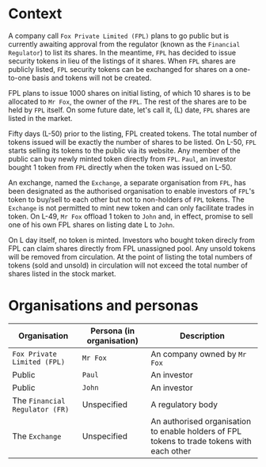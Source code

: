 # Context

A company call `Fox Private Limited (FPL)` plans to go public but is currently awaiting approval from the regulator (known as the `Financial Regulator`) to list its shares.  In the meantime, `FPL` has decided to issue security tokens in lieu of the listings of it shares. When `FPL` shares are publicly listed, `FPL` security tokens can be exchanged for shares on a one-to-one basis and tokens will not be created.

FPL plans to issue 1000 shares on initial listing, of which 10 shares is to be allocated to `Mr Fox`, the owner of the `FPL`. The rest of the shares are to be held by `FPL` itself. On some future date, let's call it, (L) date, `FPL` shares are listed in the market. 

Fifty days (L-50) prior to the listing, FPL created tokens. The total number of tokens issued will be exactly the number of shares to be listed. On L-50, `FPL` starts selling its tokens to the public via its website. Any member of the public can buy newly minted token directly from `FPL`. `Paul`, an investor bought 1 token from `FPL` directly when the token was issued on L-50.

An exchange, named the `Exchange`, a separate organisation from `FPL`, has been designated as the authorised organisation to enable investors of `FPL`'s token to buy/sell to each other but not to non-holders of `FPL` tokens. The `Exchange` is not permitted to mint new token and can only facilitate trades in token. On L-49, `Mr Fox` offload 1 token to `John` and, in effect, promise to sell one of his own FPL shares on listing date L to `John`.

On L day itself, no token is minted. Investors who bought token direcly from FPL can claim shares directly from FPL unassigned pool. Any unsold tokens will be removed from circulation. At the point of listing the total numbers of tokens (sold and unsold) in circulation will not exceed the total number of shares listed in the stock market.

# Organisations and personas

| Organisation | Persona (in organisation) | Description |
| --- | --- | --- |
| `Fox Private Limited (FPL)` | `Mr Fox` | An company owned by `Mr Fox` |
| Public | `Paul` | An investor |
| Public | `John` | An investor |
| The `Financial Regulator (FR)` | Unspecified | A regulatory body |
| The `Exchange` | Unspecified | An authorised organisation to enable holders of FPL tokens to trade tokens with each other |